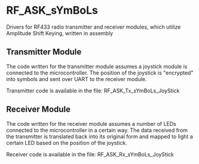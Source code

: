 # RF_ASK_sYmBoLs
Drivers for RF433 radio transmitter and receiver modules, which utilize Amplitude Shift Keying, written in assembly

## Transmitter Module

The code written for the transmitter module assumes a joystick module is connected to the microcontroller. The position of the joystick is "encrypted" into symbols and sent over UART to the receiver module.

Transmitter code is available in the file: RF_ASK_Tx_sYmBoLs_JoyStick

## Receiver Module

The code written for the receiver module assumes a number of LEDs connected to the microcontroller in a certain way. The data received from the transmitter is translated back into its original form and mapped to light a certain LED based on the position of the joystick.

Receiver code is available in the file: RF_ASK_Rx_sYmBoLs_JoyStick
